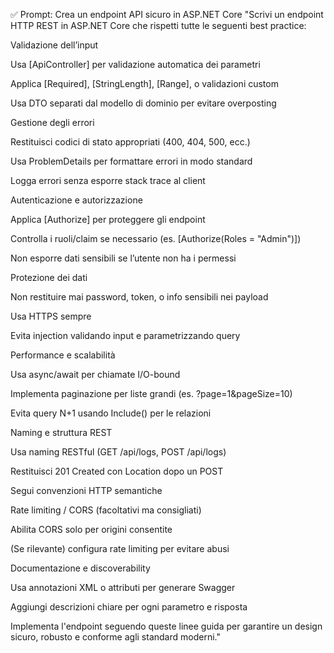 ✅ Prompt: Crea un endpoint API sicuro in ASP.NET Core
"Scrivi un endpoint HTTP REST in ASP.NET Core che rispetti tutte le seguenti best practice:

Validazione dell’input

Usa [ApiController] per validazione automatica dei parametri

Applica [Required], [StringLength], [Range], o validazioni custom

Usa DTO separati dal modello di dominio per evitare overposting

Gestione degli errori

Restituisci codici di stato appropriati (400, 404, 500, ecc.)

Usa ProblemDetails per formattare errori in modo standard

Logga errori senza esporre stack trace al client

Autenticazione e autorizzazione

Applica [Authorize] per proteggere gli endpoint

Controlla i ruoli/claim se necessario (es. [Authorize(Roles = "Admin")])

Non esporre dati sensibili se l’utente non ha i permessi

Protezione dei dati

Non restituire mai password, token, o info sensibili nei payload

Usa HTTPS sempre

Evita injection validando input e parametrizzando query

Performance e scalabilità

Usa async/await per chiamate I/O-bound

Implementa paginazione per liste grandi (es. ?page=1&pageSize=10)

Evita query N+1 usando Include() per le relazioni

Naming e struttura REST

Usa naming RESTful (GET /api/logs, POST /api/logs)

Restituisci 201 Created con Location dopo un POST

Segui convenzioni HTTP semantiche

Rate limiting / CORS (facoltativi ma consigliati)

Abilita CORS solo per origini consentite

(Se rilevante) configura rate limiting per evitare abusi

Documentazione e discoverability

Usa annotazioni XML o attributi per generare Swagger

Aggiungi descrizioni chiare per ogni parametro e risposta

Implementa l'endpoint seguendo queste linee guida per garantire un design sicuro, robusto e conforme agli standard moderni."